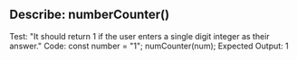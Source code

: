 ## Describe: numberCounter()

Test: "It should return 1 if the user enters a single digit integer as their answer."
Code:
const number = "1";
numCounter(num);
Expected Output: 1